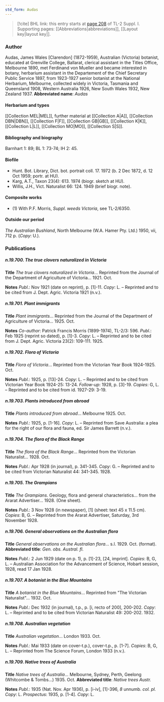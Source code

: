 ```yaml
---
std_form: Audas
---
```


> [!cite] BHL link: this entry starts at [page 208](https://www.biodiversitylibrary.org/page/33264935) of TL-2 Suppl. I.
> Supporting pages: [[Abbreviations|abbreviations]], [[Layout key|layout key]].

### Author

Audas, James Wales \[Clarendon\] (1872-1959), Australian (Victoria) botanist, educated at Grenville College, Ballarat, clerical assistant in the Titles Office, Melbourne 1890, met Ferdinand von Mueller and became interested in botany, herbarium assistant in the Departement of the Chief Secretary Public Service 1897, from 1923-1927 senior botanist at the National Herbarium, Melbourne, collected widely in Victoria, Tasmania and Queensland 1908, Western Australia 1926, New South Wales 1932, New Zealand 1937. 
**Abbreviated name**: *Audas*

#### Herbarium and types

[[Collection MEL|MEL]], further material at [[Collection A|A]], [[Collection DBN|DBN]], [[Collection F|F]], [[Collection GB|GB]], [[Collection K|K]], [[Collection L|L]], [[Collection MO|MO]], [[Collection S|S]].

#### Bibliography and biography

Barnhart 1: 89; BL 1: 73-74; IH 2: 45.

#### Biofile

- Hunt. Bot. Library, Dict. bot. portrait coll. 17. 1972 (b. 2 Dec 1872, d. 12 Oct 1959; portr. at HU).
- Karg, A.T., Taxon 23(4): 613. 1974 (biogr. sketch at HU).
- Willis, J.H., Vict. Naturalist 66: 124. 1949 (brief biogr. note).

#### Composite works

- (1) With P.F. Morris, *Suppl. weeds Victoria*, see TL-2/6350.

#### Outside our period

*The Australian Bushland*, North Melbourne (W.A. Hamer Pty. Ltd.) 1950, vii, 712 p. (*Copy*: U.).

### Publications

##### n.19.700. The true clovers naturalized in Victoria

**Title**
*The true clovers naturalized in Victoria*... Reprinted from the Journal of the Department of Agriculture of Victoria... 1921. Oct.

**Notes**
*Publ*.: Nov 1921 (date on reprint), p. \[1\]-11. *Copy*: L. – Reprinted and to be cited from J. Dept. Agric. Victoria 1921 (n.v.).

##### n.19.701. Plant immigrants

**Title**
*Plant immigrants*... Reprinted from the Journal of the Department of Agriculture of Victoria... 1925. Oct.

**Notes**
*Co-author*: Patrick Francis Morris (1899-1974), TL-2/3: 596.
*Publ*.: Feb 1925 (reprint so dated), p. \[1\]-3. *Copy*: L. – Reprinted and to be cited from J. Dept. Agric. Victoria 23(2): 109-111. 1925.

##### n.19.702. Flora of Victoria

**Title**
*Flora of Victoria*... Reprinted from the Victorian Year Book 1924-1925. Oct.

**Notes**
*Publ*.: 1925, p. \[13\]-24. *Copy*: L. – Reprinted and to be cited from Victorian Year Book 1924-25: 13-24.
*Follow-up*: 1928, p. \[3\]-19. *Copies*: G, L. – Reprinted and to be cited from id. 1927-29: 3-19.

##### n.19.703. Plants introduced from abroad

**Title**
*Plants introduced from abroad*... Melbourne 1925. Oct.

**Notes**
*Publ*.: 1925, p. \[1-16\]. *Copy*: L. – Reprinted from Save Australia: a plea for the right of our flora and fauna, ed. Sir James Barrett (n.v.).

##### n.19.704. The flora of the Black Range

**Title**
*The flora of the Black Range*... Reprinted from the Victorian Naturalist... 1928. Oct.

**Notes**
*Publ*.: Apr 1928 (in journal), p. 341-345. *Copy*: G. – Reprinted and to be cited from Victorian Naturalist 44: 341-345. 1928.

##### n.19.705. The Grampians

**Title**
*The Grampians*. Geology, flora and general characteristics... from the Ararat Advertiser... 1928. (One sheet).

**Notes**
*Publ*.: 3 Nov 1928 (in newspaper), \[1\] (sheet: text 45 x 11.5 cm). *Copies*: B, G. – Reprinted from the Ararat Advertiser, Saturday, 3rd November 1928.

##### n.19.706. General observations on the Australian flora

**Title**
*General observations on the Australian flora*... s.l. 1929. Oct. (format).
**Abbreviated title**: *Gen. obs. Austral. fl.*

**Notes**
*Publ*.: 2 Jun 1929 (date on p. 1), p. \[1\]-23, \[24, imprint\]. *Copies*: B, G, L. – Australian Association for the Advancement of Science, Hobart session, 1928, read 17 Jan 1928.

##### n.19.707. A botanist in the Blue Mountains

**Title**
*A botanist in the Blue Mountains*... Reprinted from "The Victorian Naturalist"... 1932. Oct.

**Notes**
*Publ*.: Dec 1932 (in journal), t.p., p. \[i, recto of 200\], 200-202. *Copy*: L. – Reprinted and to be cited from Victorian Naturalist 49: 200-202. 1932.

##### n.19.708. Australian vegetation

**Title**
*Australian vegetation*... London 1933. Oct.

**Notes**
*Publ*.: Mai 1933 (date on cover-t.p.), cover-t.p., p. \[1-7\]. *Copies*: B, G, L. – Reprinted from The Science Forum, London 1933 (n.v.).

##### n.19.709. Native trees of Australia

**Title**
*Native trees of Australia*... Melbourne, Sydney, Perth, Geelong (Whitcombe & Tombs...) 1935. Oct.
**Abbreviated title**: *Native trees Austr.*

**Notes**
*Publ*.: 1935 (Nat. Nov. Apr 1936), p. \[i-iv\], \[1\]-396, *8* unnumb. *col. pl.* *Copy*: L.
*Prospectus*: 1935, p. \[1-4\]. *Copy*: L.

